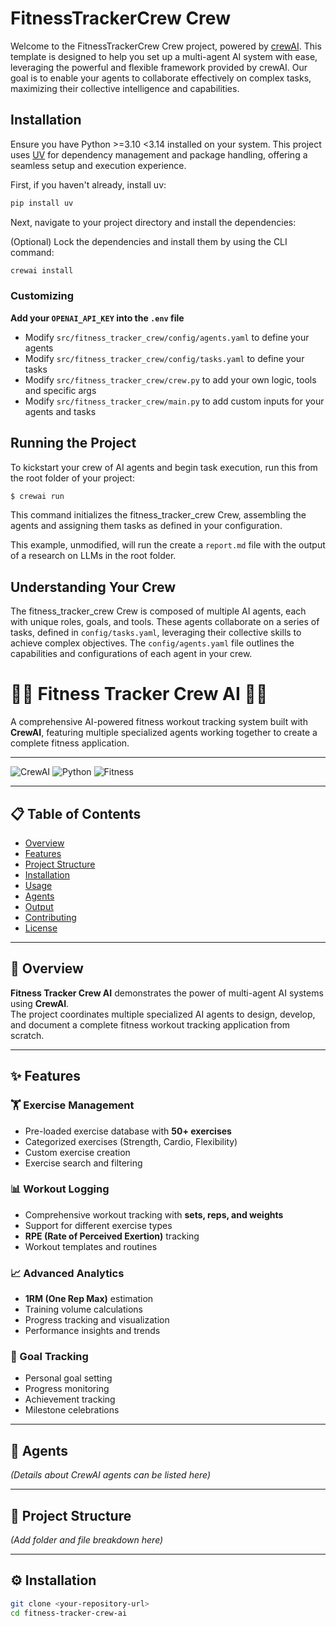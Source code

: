 # FitnessTrackerCrew Crew

Welcome to the FitnessTrackerCrew Crew project, powered by [crewAI](https://crewai.com). This template is designed to help you set up a multi-agent AI system with ease, leveraging the powerful and flexible framework provided by crewAI. Our goal is to enable your agents to collaborate effectively on complex tasks, maximizing their collective intelligence and capabilities.

## Installation

Ensure you have Python >=3.10 <3.14 installed on your system. This project uses [UV](https://docs.astral.sh/uv/) for dependency management and package handling, offering a seamless setup and execution experience.

First, if you haven't already, install uv:

```bash
pip install uv
```

Next, navigate to your project directory and install the dependencies:

(Optional) Lock the dependencies and install them by using the CLI command:
```bash
crewai install
```
### Customizing

**Add your `OPENAI_API_KEY` into the `.env` file**

- Modify `src/fitness_tracker_crew/config/agents.yaml` to define your agents
- Modify `src/fitness_tracker_crew/config/tasks.yaml` to define your tasks
- Modify `src/fitness_tracker_crew/crew.py` to add your own logic, tools and specific args
- Modify `src/fitness_tracker_crew/main.py` to add custom inputs for your agents and tasks

## Running the Project

To kickstart your crew of AI agents and begin task execution, run this from the root folder of your project:

```bash
$ crewai run
```

This command initializes the fitness_tracker_crew Crew, assembling the agents and assigning them tasks as defined in your configuration.

This example, unmodified, will run the create a `report.md` file with the output of a research on LLMs in the root folder.

## Understanding Your Crew

The fitness_tracker_crew Crew is composed of multiple AI agents, each with unique roles, goals, and tools. These agents collaborate on a series of tasks, defined in `config/tasks.yaml`, leveraging their collective skills to achieve complex objectives. The `config/agents.yaml` file outlines the capabilities and configurations of each agent in your crew.

# 🏋️‍♂️ Fitness Tracker Crew AI 🤖💪  
A comprehensive AI-powered fitness workout tracking system built with **CrewAI**, featuring multiple specialized agents working together to create a complete fitness application.

---

![CrewAI](https://img.shields.io/badge/CrewAI-Project-blue)
![Python](https://img.shields.io/badge/Python-3.8%2B-green)
![Fitness](https://img.shields.io/badge/Fitness-Tracking-orange)

---

## 📋 Table of Contents
- [Overview](#-overview)
- [Features](#-features)
- [Project Structure](#-project-structure)
- [Installation](#-installation)
- [Usage](#-usage)
- [Agents](#-agents)
- [Output](#-output)
- [Contributing](#-contributing)
- [License](#-license)

---

## 🚀 Overview
**Fitness Tracker Crew AI** demonstrates the power of multi-agent AI systems using **CrewAI**.  
The project coordinates multiple specialized AI agents to design, develop, and document a complete fitness workout tracking application from scratch.

---

## ✨ Features

### 🏋️ Exercise Management
- Pre-loaded exercise database with **50+ exercises**  
- Categorized exercises (Strength, Cardio, Flexibility)  
- Custom exercise creation  
- Exercise search and filtering  

### 📊 Workout Logging
- Comprehensive workout tracking with **sets, reps, and weights**  
- Support for different exercise types  
- **RPE (Rate of Perceived Exertion)** tracking  
- Workout templates and routines  

### 📈 Advanced Analytics
- **1RM (One Rep Max)** estimation  
- Training volume calculations  
- Progress tracking and visualization  
- Performance insights and trends  

### 🎯 Goal Tracking
- Personal goal setting  
- Progress monitoring  
- Achievement tracking  
- Milestone celebrations  

---

## 🧠 Agents
*(Details about CrewAI agents can be listed here)*

---

## 📂 Project Structure
*(Add folder and file breakdown here)*

---

## ⚙️ Installation
```bash
git clone <your-repository-url>
cd fitness-tracker-crew-ai

